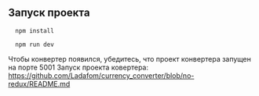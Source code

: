 ## Запуск проекта
```
  npm install
```
```
  npm run dev
```

Чтобы конвертер появился, убедитесь, что проект конвертера запущен на порте 5001
Запуск проекта ковертера: https://github.com/Ladafom/currency_converter/blob/no-redux/README.md 